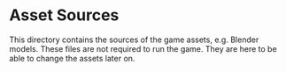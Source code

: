 # Asset Sources
This directory contains the sources of the game assets, e.g. Blender models.
These files are not required to run the game. They are here to be able to
change the assets later on.
